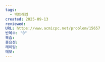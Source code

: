 ```yaml
---
tags:
  - 백트래킹
created: 2025-09-13
reviewed:
URL: https://www.acmicpc.net/problem/15657
반복수: "0"
복습:
중요성:
레이팅:
메모:
---
```

